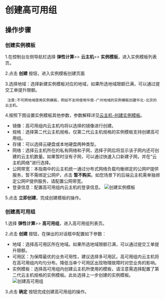 
# 创建高可用组
## 操作步骤
### 创建实例模板
 1.在控制台左侧导航栏选择 **弹性计算**>> **云主机**>> **实例模板**，进入实例模板列表页。
 
 2.点击 **创建** 按钮，进入实例模板创建页面
 
 3.选择地域：选择新建实例模板对应的地域，如果所选地域限额已满，可以通过提交工单提升限额。
 
     注意:不可跨地域使用实例模板，例如不支持使用华南-广州地域的实例模板创建华北-北京的云主机。

 4.按照下图设置实例模板其他参数，参数解释详见[云主机-创建实例模板](http://docs.jdcloud.com/virtual-machines/create-instance-template)。
 
   - 镜像：高可用组内云主机均将以选择的镜像进行创建。
   - 规格：选择第二代云主机规格，仅第二代云主机规格的实例模板支持创建高可用组。
   - 存储：可以选择云硬盘或本地硬盘两种类型。
   - 网络：选择云主机所在的私有网络和子网，选择子网后将显示该子网内还可创建的云主机数量。如果暂时没有子网，可以通过快速入口新建子网，并在“云主机网络”进行选择。
   - 公网带宽：本指南中的云主机统一通过分布式网络负载均衡绑定的公网IP提供服务，暂不需绑定公网IP，点击 **暂不购买**。如您场景下的后端云主机需单独绑定公网IP提供服务，请配置公网带宽。
   - 登录信息：配置高可用组内云主机的登录信息。
![创建实例模板](../../../../image/Networking/Distributed-Network-Load-Balancer/DNLB-020.png)

 5.点击 **立即创建**，完成创建模板的操作。
 
### 创建高可用组
 1.选择 **弹性计算**>> **高可用组**，进入高可用组列表页。
 
 2.点击 **创建** 按钮，在弹出的对话框中配置如下参数：
 
   - 地域：选择高可用区所在地域。如果所选地域限额已满，可以通过提交工单提升限额。
   - 可用区：为保障最优的业务可用性，建议选择多可用区。高可用组内云主机将在高可用组内均匀分布。降低当单个可用区出现物理故障时对您业务的影响。
   - 实例模板：选择高可用组内创建云主机所使用的模板，请注意需选择配置了第二代云主机规格的实例模板。此处选择上一步创建的实例模板。
 ![创建高可用组](../../../../image/Networking/Distributed-Network-Load-Balancer/DNLB-021.png)
 
 3.点击 **确定** 按钮完成创建高可用组的操作。

